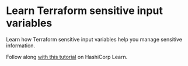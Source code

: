 # Learn Terraform sensitive input variables

Learn how Terraform sensitive input variables help you manage sensitive information.

Follow along [with this
tutorial](https://learn.hashicorp.com/tutorials/terraform/sensitive-variables?in=terraform/configuration-language) on HashiCorp
Learn.
